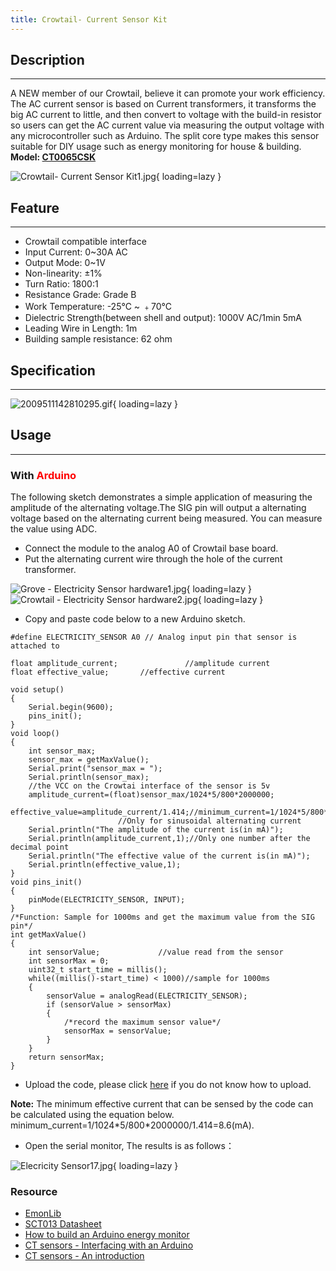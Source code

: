 ```yaml
---
title: Crowtail- Current Sensor Kit
---
```


## Description
-----------

A NEW member of our Crowtail, believe it can promote your work efficiency. The AC current sensor is based on Current transformers, it transforms the big AC current to little, and then convert to voltage with the build-in resistor so users can get the AC current value via measuring the output voltage with any microcontroller such as Arduino. The split core type makes this sensor suitable for DIY usage such as energy monitoring for house &amp; building.  
**Model: [CT0065CSK](http://www.elecrow.com/crowtail-current-sensor-kit-p-1517.html)**

![Crowtail- Current Sensor Kit1.jpg](https://wiki.elecrow.com/images/thumb/f/ff/Crowtail-_Current_Sensor_Kit1.jpg/400px-Crowtail-_Current_Sensor_Kit1.jpg){ loading=lazy }

## Feature
-------

- Crowtail compatible interface
- Input Current: 0~30A AC
- Output Mode: 0~1V
- Non-linearity: ±1%
- Turn Ratio: 1800:1
- Resistance Grade: Grade B
- Work Temperature: -25°C ~ ﹢70°C
- Dielectric Strength(between shell and output): 1000V AC/1min 5mA
- Leading Wire in Length: 1m
- Building sample resistance: 62 ohm

## Specification
-------------

![2009511142810295.gif](https://wiki.elecrow.com/images/c/c0/2009511142810295.gif){ loading=lazy }

## Usage
-----

### With <font color="red">Arduino</font>

The following sketch demonstrates a simple application of measuring the amplitude of the alternating voltage.The SIG pin will output a alternating voltage based on the alternating current being measured. You can measure the value using ADC.

- Connect the module to the analog A0 of Crowtail base board.
- Put the alternating current wire through the hole of the current transformer.

![Grove - Electricity Sensor hardware1.jpg](https://wiki.elecrow.com/images/thumb/2/2f/Grove_-_Electricity_Sensor_hardware1.jpg/500px-Grove_-_Electricity_Sensor_hardware1.jpg){ loading=lazy }
![Crowtail - Electricity Sensor hardware2.jpg](https://wiki.elecrow.com/images/thumb/1/1e/Crowtail_-_Electricity_Sensor_hardware2.jpg/500px-Crowtail_-_Electricity_Sensor_hardware2.jpg){ loading=lazy }

- Copy and paste code below to a new Arduino sketch.

```
#define ELECTRICITY_SENSOR A0 // Analog input pin that sensor is attached to

float amplitude_current;               //amplitude current
float effective_value;       //effective current 

void setup() 
{
	Serial.begin(9600); 
	pins_init();
}
void loop() 
{
	int sensor_max;
	sensor_max = getMaxValue();
	Serial.print("sensor_max = ");
	Serial.println(sensor_max);
	//the VCC on the Crowtai interface of the sensor is 5v
	amplitude_current=(float)sensor_max/1024*5/800*2000000;
	effective_value=amplitude_current/1.414;//minimum_current=1/1024*5/800*2000000/1.414=8.6(mA) 
						//Only for sinusoidal alternating current
	Serial.println("The amplitude of the current is(in mA)");
	Serial.println(amplitude_current,1);//Only one number after the decimal point
	Serial.println("The effective value of the current is(in mA)");
	Serial.println(effective_value,1);
}
void pins_init()
{
	pinMode(ELECTRICITY_SENSOR, INPUT);
}
/*Function: Sample for 1000ms and get the maximum value from the SIG pin*/
int getMaxValue()
{
	int sensorValue;             //value read from the sensor
	int sensorMax = 0;
	uint32_t start_time = millis();
	while((millis()-start_time) < 1000)//sample for 1000ms
	{
		sensorValue = analogRead(ELECTRICITY_SENSOR);
		if (sensorValue > sensorMax) 
		{
			/*record the maximum sensor value*/
			sensorMax = sensorValue;
		}
	}
	return sensorMax;
}
```

- Upload the code, please click [here](./how-to-install-the-librarys-and-upload-programs-to-arduino.md) if you do not know how to upload.

**Note:** The minimum effective current that can be sensed by the code can be calculated using the equation below. minimum\_current=1/1024\*5/800\*2000000/1.414=8.6(mA).

- Open the serial monitor, The results is as follows：

![Elecricity Sensor17.jpg](https://wiki.elecrow.com/images/1/16/Elecricity_Sensor17.jpg){ loading=lazy }

### Resource

- [EmonLib](https://wiki.elecrow.com/images/6/63/EmonLib.zip)
- [SCT013 Datasheet](https://wiki.elecrow.com/images/1/10/SCT013-000_datasheet.pdf)
- [How to build an Arduino energy monitor](http://openenergymonitor.org/emon/buildingblocks/how-to-build-an-arduino-energy-monitor-measuring-current-only)
- [CT sensors - Interfacing with an Arduino](http://openenergymonitor.org/emon/buildingblocks/ct-sensors-interface)
- [CT sensors - An introduction](http://openenergymonitor.org/emon/buildingblocks/ct-sensors-introduction)